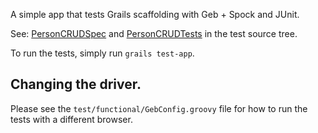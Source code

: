 A simple app that tests Grails scaffolding with Geb + Spock and JUnit.

See: [PersonCRUDSpec](https://github.com/geb/geb-example-grails/blob/master/test/functional/PersonCRUDSpec.groovy) and [PersonCRUDTests](https://github.com/geb/geb-example-grails/blob/master/test/functional/PersonCRUDTests.groovy) in the test source tree.

To run the tests, simply run `grails test-app`.

## Changing the driver.

Please see the `test/functional/GebConfig.groovy` file for how to run the tests with a different browser.